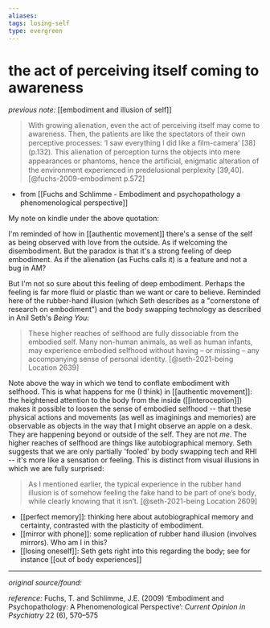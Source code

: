 ```yaml
---
aliases: 
tags: losing-self
type: evergreen
---
```


# the act of perceiving itself coming to awareness

_previous note:_ [[embodiment and illusion of self]]

> With growing alienation, even the act of perceiving itself may come to awareness. Then, the patients are like the spectators of their own perceptive processes: ‘I saw everything I did like a ﬁlm-camera’ [38] (p.132). This alienation of perception turns the objects into mere appearances or phantoms, hence the artiﬁcial, enigmatic alteration of the environment experienced in predelusional perplexity [39,40]. [@fuchs-2009-embodiment p.572]

- from [[Fuchs and Schlimme - Embodiment and psychopathology a phenomenological perspective]]

My note on kindle under the above quotation: 

I'm reminded of how in [[authentic movement]] there's a sense of the self as being observed with love from the outside. As if welcoming the disembodiment. But the paradox is that it's a strong feeling of deep embodiment. As if the alienation (as Fuchs calls it) is a feature and not a bug in AM?

But I'm not so sure about this feeling of deep embodiment. Perhaps the feeling is far more fluid or plastic than we want or care to believe. Reminded here of the rubber-hand illusion (which Seth describes as a "cornerstone of research on embodiment") and the body swapping technology as described in Anil Seth's _Being You_:

> These higher reaches of selfhood are fully dissociable from the embodied self. Many non-human animals, as well as human infants, may experience embodied selfhood without having – or missing – any accompanying sense of personal identity. [@seth-2021-being Location 2639]

Note above the way in which we tend to conflate embodiment with selfhood. This is what happens for me (I think) in [[authentic movement]]: the heightened attention to the body from the inside ([[interoception]]) makes it possible to loosen the sense of embodied selfhood -- that these physical actions and movements (as well as imaginings and memories) are observable as objects in the way that I might observe an apple on a desk. They are happening beyond or outside of the self. They are not _me_. The higher reaches of selfhood are things like autobiographical memory. Seth suggests that we are only partially 'fooled' by body swapping tech and RHI -- it's more like a sensation or feeling. This is distinct from visual illusions in which we are fully surprised:

> As I mentioned earlier, the typical experience in the rubber hand illusion is of somehow feeling the fake hand to be part of one’s body, while clearly knowing that it isn’t. [@seth-2021-being Location 2609] 



- [[perfect memory]]: thinking here about autobiographical memory and certainty, contrasted with the plasticity of embodiment. 
- [[mirror with phone]]: some replication of rubber hand illusion (involves mirrors). Who am I in this? 
- [[losing oneself]]: Seth gets right into this regarding the body; see for instance [[out of body experiences]]



---

_original source/found:_ 

_reference:_ Fuchs, T. and Schlimme, J.E. (2009) ‘Embodiment and Psychopathology: A Phenomenological Perspective’: _Current Opinion in Psychiatry_ 22 (6), 570–575



